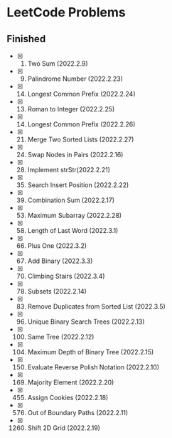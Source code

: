 # LeetCode Problems

## Finished

- [x] 1.  Two Sum (2022.2.9)
- [x] 9.  Palindrome Number (2022.2.23)
- [x] 14. Longest Common Prefix (2022.2.24)
- [x] 13. Roman to Integer (2022.2.25)
- [x] 14. Longest Common Prefix (2022.2.26)
- [x] 21. Merge Two Sorted Lists (2022.2.27)
- [x] 24. Swap Nodes in Pairs (2022.2.16)
- [x] 28. Implement strStr(2022.2.21)
- [x] 35. Search Insert Position (2022.2.22)
- [x] 39. Combination Sum (2022.2.17)
- [x] 53. Maximum Subarray (2022.2.28)
- [x] 58. Length of Last Word (2022.3.1)
- [x] 66. Plus One (2022.3.2)
- [x] 67. Add Binary (2022.3.3)
- [x] 70. Climbing Stairs (2022.3.4)
- [x] 78. Subsets (2022.2.14)
- [x] 83. Remove Duplicates from Sorted List (2022.3.5)
- [x] 96. Unique Binary Search Trees (2022.2.13)
- [x] 100.  Same Tree (2022.2.12)
- [x] 104.  Maximum Depth of Binary Tree (2022.2.15)
- [x] 150.  Evaluate Reverse Polish Notation (2022.2.10)
- [x] 169.  Majority Element (2022.2.20)
- [x] 455.  Assign Cookies (2022.2.18)
- [x] 576.  Out of Boundary Paths (2022.2.11)
- [x] 1260. Shift 2D Grid (2022.2.19)
